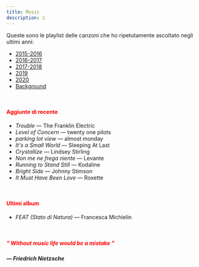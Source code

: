 ```yaml
---
title: Music
description: ♫
---
```

Queste sono le playlist delle canzoni che ho ripetutamente ascoltato negli ultimi anni:

* [2015-2016](https://music.apple.com/it/playlist/my-2015-2016/pl.b4bf1a93707c44f89aa794dc2888e844)
* [2016-2017](https://music.apple.com/it/playlist/my-2016-2017/pl.u-PDb40o6tJ9qVro)
* [2017-2018](https://music.apple.com/it/playlist/my-2017-2018/pl.u-b3b8RKgC0qaz1d)
* [2019](https://music.apple.com/it/playlist/my-2019/pl.u-b3b8Re4H0qaz1d)
* [2020](https://music.apple.com/it/playlist/my-2020/pl.u-LdbqE1vt5e4m0R?l)
* [Background](https://music.apple.com/it/playlist/background/pl.b05fb95eaae8419b8bc2201594355ee0?l=en)

&nbsp;

#### <span style="color:red">Aggiunte di recente</span>
* _Trouble_ — The Franklin Electric
* _Level of Concern_ — twenty one pilots
* _parking lot view_ — almost monday
* _It's a Small World_ — Sleeping At Last
* _Crystallize_ — Lindsey Stirling
* _Non me ne frega niente_ — Levante
* _Running to Stand Still_ — Kodaline
* _Bright Side_ — Johnny Stimson
* _It Must Have Been Love_ — Roxette

&nbsp;

#### <span style="color:red">Ultimi album</span>
* _FEAT (Stato di Natura)_ — Francesca Michielin

&nbsp;

##### <span style="color:red">_" Without music life would be a mistake "_</span>

##### — Friedrich Nietzsche

